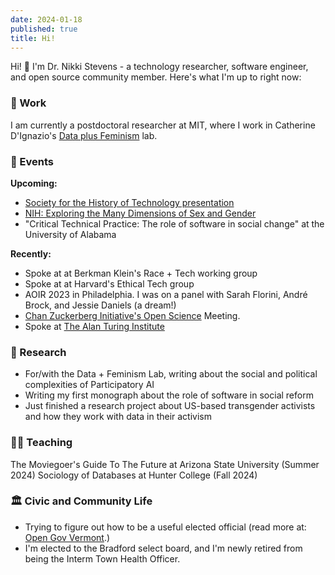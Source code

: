```yaml
---
date: 2024-01-18
published: true
title: Hi!
---
```



Hi! 👋 I'm Dr. Nikki Stevens - a technology researcher, software engineer, and open source community member.  Here's what I'm up to right now:

<h3>🏢 Work</h3>

I am currently a postdoctoral researcher at MIT, where I work in Catherine D'Ignazio's [Data plus Feminism](https://dataplusfeminism.mit.edu) lab.  

<h3>📆 Events</h3>

**Upcoming:** 
- [Society for the History of Technology presentation](https://www.historyoftechnology.org/annual-meeting/2024-joint-icohtec-shot-annual-meeting/2024-joint-icohtec-shot-annual-meeting-call-for-papers/)
- [NIH: Exploring the Many Dimensions of Sex and Gender](https://www.genome.gov/event-calendar/exploring-the-many-dimensions-of-sex-and-gender-in-the-genomics-era)
- "Critical Technical Practice: The role of software in social change" at the University of Alabama



**Recently:**
- Spoke at at Berkman Klein's Race + Tech working group 
- Spoke at at Harvard's Ethical Tech group 
- AOIR 2023 in Philadelphia. I was on a panel with Sarah Florini, André Brock, and Jessie Daniels (a dream!)
- [Chan Zuckerberg Initiative's Open Science](https://chanzuckerberg.com/science/meetings/) Meeting.
- Spoke at [The Alan Turing Institute](https://www.turing.ac.uk/) 


<h3>📖 Research</h3>

- For/with the Data + Feminism Lab, writing about the social and political complexities of Participatory AI
- Writing my first monograph about the role of software in social reform
- Just finished a research project about US-based transgender activists and how they work with data in their activism

<h3>👨‍🏫 Teaching</h3>

The Moviegoer's Guide To The Future at Arizona State University (Summer 2024)
Sociology of Databases at Hunter College (Fall 2024)

<h3>🏛️ Civic and Community Life</h3>

- Trying to figure out how to be a useful elected official (read more at: [Open Gov Vermont](/series/open-gov-vermont/).)
- I'm elected to the Bradford select board, and I'm newly retired from being the Interm Town Health Officer.

